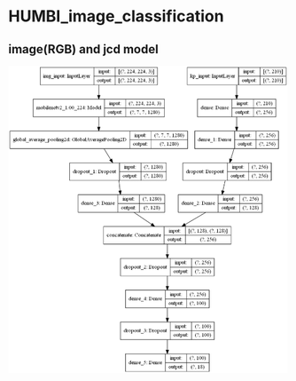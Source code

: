 # HUMBI_image_classification

## image(RGB) and jcd model
![image](https://github.com/naoc-1861355/HUMBI_image_classification/blob/master/img_dist_model.png)
